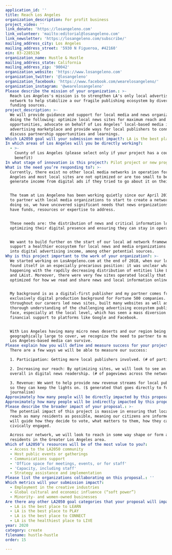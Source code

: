 ```yaml
---
application_id: ''
title: Reach Los Angeles
organization_description: For profit business
project_video: ''
link_donate: 'https://losangeleno.com'
link_volunteer: 'mailto:editorial@losangeleno.com'
link_newsletter: 'https://losangeleno.com/subscribe/'
mailing_address_city: Los Angeles
mailing_address_street: '5930 N Figueroa, #42160'
ein: 83-2285136
organization_name: Hustle & Hustle
mailing_address_state: California
mailing_address_zip: '90042'
organization_website: 'https://www.losangeleno.com'
organization_twitter: '@losangeleno'
organization_facebook: 'https://www.facebook.com/wearelosangeleno/'
organization_instagram: '@wearelosangeleno'
Please describe the mission of your organization.: >-
  Reach Los Angeles's mission is to strengthen LA's only local advertising
  network to help stabilize a our fragile publishing ecosystem by diversifying
  funding sources.
project_description: >-
  We will provide guidance and support for local media and news organizations by
  doing the following: optimize local news sites for maximum reach and revenue
  opportunities, advocate on behalf of Los Angeles’ local-based media in the
  advertising marketplace and provide ways for local publishers to connect and
  discuss partnership opportunities and learnings.
Which LA2050 goal will your submission most impact?: LA is the best place to CREATE
In which areas of Los Angeles will you be directly working?:
  - >-
    County of Los Angeles (please select only if your project has a countywide
    benefit)
In what stage of innovation is this project?: Pilot project or new program (testing or implementing a new idea)
What is the need you’re responding to?: >-
  Currently, there exist no other local media networks in operation for Los
  Angeles and most local sites are not optimized or are too small to be able to
  generate income from digital ads if they tried to go about it on their own.


  The team at Los Angeleno has been working quietly since our April 2019 launch
  to partner with local media organizations to start to create a network. In
  doing so, we have uncovered significant needs that news organizations do not
  have funds, resources or expertise to address. 


  These needs are: the distribution of news and critical information locally,
  optimizing their digital presence and ensuring they can stay in operation. 


  We want to build further on the start of our local ad network framework to
  support a healthier ecosystem for local news and media organizations to tap
  into digital advertising income, among other potential sources.
Why is this project important to the work of your organization?: >-
  We started working on LosAngeleno.com at the end of 2018, when our local media
  found itself in an especially precarious position: it was unclear what was
  happening with the rapdily decreasing distribution of entities like LA Weekly
  and LAist. Moreover, there were very few sites operated locally that were
  optimized for how we read and share news and local information online.


  My background is as a digital-first publisher and my partner comes from an
  exclusively digital production background for Fortune 500 companies. We have
  throughout our careers led news sites, built many websites as well as having a
  thorough understanding of the challenging advertising ecosystem publishers
  face, especially at the local level, which has seen a mass diversion of
  financial support to platforms like Google and Facebook.


  With Los Angeles having many micro news deserts and our region being
  geographically large to cover, we recognize the need to partner to make sure
  Los Angeles-based media can survive.
Please explain how you will define and measure success for your project.: >
  There are a few ways we will be able to measure our success:

  1. Participation: Getting more local publishers involved. (# of particpants)

  2. Increasing our reach: By optimizing sites, we will look to see an increase
  overall in digital news readership. (# of pageviews across the network)

  3. Revenue: We want to help provide new revenue streams for local publishers
  so they can keep the lights on. ($ generated that goes directly to funding
  journalism)
Approximately how many people will be directly impacted by this proposal?: '20'
Approximately how many people will be indirectly impacted by this proposal?: '10000000'
Please describe the broader impact of your proposal.: >-
  The potential impact of this project is massive in ensuring that local news
  reach as many residents as possible, meaning our citizens are informed. That
  will guide how they decide to vote, what matters to them, how they can become
  civically engaged.

  Across our network, we will look to reach in some way shape or form all
  residents in the Greater Los Angeles area.
Which of LA2050’s resources will be of the most value to you?:
  - Access to the LA2050 community
  - Host public events or gatherings
  - Communications support
  - 'Office space for meetings, events, or for staff'
  - 'Capacity, including staff'
  - Strategy assistance and implementation
Please list the organizations collaborating on this proposal.: ''
Which metrics will your submission impact?:
  - Employment in the creative industries
  - Global cultural and economic influence (“soft power”)
  - Minority- and women-owned businesses
Are there any other LA2050 goal categories that your proposal will impact?:
  - LA is the best place to LEARN
  - LA is the best place to PLAY
  - LA is the best place to CONNECT
  - LA is the healthiest place to LIVE
year: 2020
category: create
filename: hustle-hustle
order: 15

---
```

